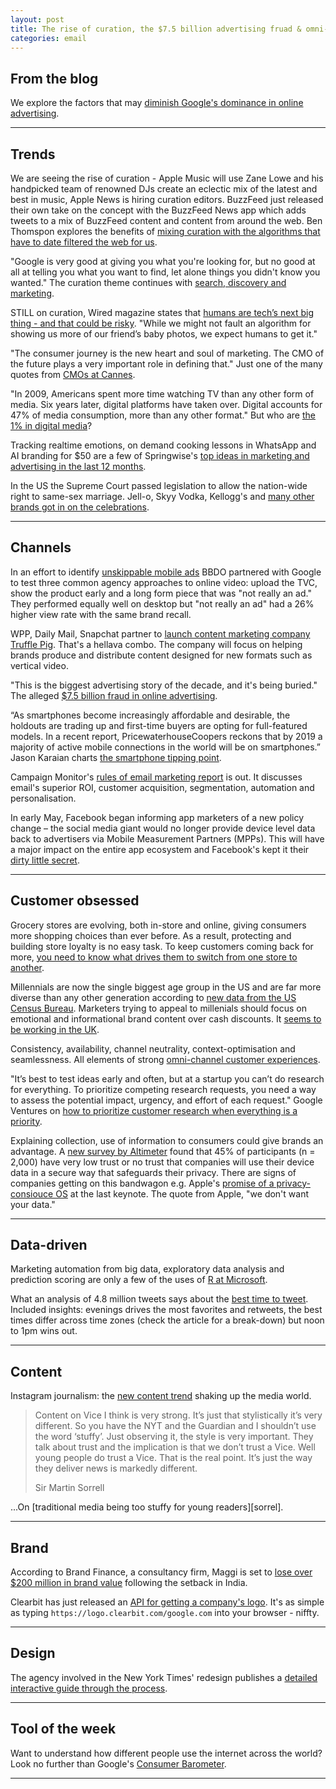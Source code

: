 ```yaml
---
layout: post
title: The rise of curation, the $7.5 billion advertising fruad & omni-channel CX
categories: email
---
```


## From the blog

We explore the factors that may [diminish Google's dominance in online advertising][blog].

[blog]:http://www.heuro.net/blog/google-moat/?utm_source=heuro.net&utm_medium=email&utm_campaign=email_8

***

## Trends

We are seeing the rise of curation - Apple Music will use Zane Lowe and his handpicked team of renowned DJs create an eclectic mix of the latest and best in music, Apple News is hiring curation editors. BuzzFeed just released their own take on the concept with the BuzzFeed News app which adds tweets to a mix of BuzzFeed content and content from around the web. Ben Thomspon explores the benefits of [mixing curation with the algorithms that have to date filtered the web for us][curalgo].

[curalgo]:https://stratechery.com/2015/curation-and-algorithms/?utm_source=heuro.net&utm_medium=email&utm_campaign=email_8

"Google is very good at giving you what you're looking for, but no good at all at telling you what you want to find, let alone things you didn't know you wanted." The curation theme continues with [search, discovery and marketing][searchdisc].

[searchdisc]:http://ben-evans.com/benedictevans/2015/6/24/search-discovery-and-marketing/?utm_source=heuro.net&utm_medium=email&utm_campaign=email_8

STILL on curation, Wired magazine states that [humans are tech’s next big thing - and that could be risky][wired]. "While we might not fault an algorithm for showing us more of our friend’s baby photos, we expect humans to get it."

[wired]:http://www.wired.com/2015/06/apple-news-twitter-facebook/?utm_source=heuro.net&utm_medium=email&utm_campaign=email_8

"The consumer journey is the new heart and soul of marketing. The CMO of the future plays a very important role in defining that." Just one of the many quotes from [CMOs at Cannes][cmocanne].

[cmocanne]:http://www.economistgroup.com/leanback/collaborators/slide-show-cmos-creativity-cannes/?utm_source=heuro.net&utm_medium=email&utm_campaign=email_8

"In 2009, Americans spent more time watching TV than any other form of media. Six years later, digital platforms have taken over. Digital accounts for 47% of media consumption, more than any other format." But who are [the 1% in digital media][1perc]?

[1perc]:http://www.l2inc.com/who-are-the-1-in-digital-media/2015/blog?utm_source=heuro.net&utm_medium=email&utm_campaign=email_8

Tracking realtime emotions, on demand cooking lessons in WhatsApp and AI branding for $50 are a few of Springwise's [top ideas in marketing and advertising in the last 12 months][10best].

[10best]:http://www.springwise.com/top-10-ideas-marketing-advertising-12-months/?utm_source=heuro.net&utm_medium=email&utm_campaign=email_8

In the US the Supreme Court passed legislation to allow the nation-wide right to same-sex marriage. Jell-o, Skyy Vodka, Kellogg's and [many other brands got in on the celebrations][brandss].

[brandss]:http://adage.com/article/cmo-strategy/supreme-s-gay-marriage-decision-brands-join-celebration-social-media/299244/?utm_source=heuro.net&utm_medium=email&utm_campaign=email_8

***

## Channels

In an effort to identify [unskippable mobile ads][mobilead] BBDO partnered with Google to test three common agency approaches to online video: upload the TVC, show the product early and a long form piece that was "not really an ad." They performed equally well on desktop but "not really an ad" had a 26% higher view rate with the same brand recall.

[mobilead]:https://www.thinkwithgoogle.com/experiments/mobile-video-advertising-making-unskippable-ads.html?utm_source=heuro.net&utm_medium=email&utm_campaign=email_8

WPP, Daily Mail, Snapchat partner to [launch content marketing company Truffle Pig][truffle]. That's a hellava combo. The company will focus on helping brands produce and distribute content designed for new formats such as vertical video.

[truffle]:http://blogs.wsj.com/cmo/2015/06/23/wpp-daily-mail-snapchat-partner-to-launch-content-marketing-company-truffle-pig/?utm_source=heuro.net&utm_medium=email&utm_campaign=email_8

"This is the biggest advertising story of the decade, and it's being buried." The alleged [$7.5 billion fraud in online advertising][fraud].

[fraud]:https://moz.com/blog/online-advertising-fraud/?utm_source=heuro.net&utm_medium=email&utm_campaign=email_8

“As smartphones become increasingly affordable and desirable, the holdouts are trading up and first-time buyers are opting for full-featured models. In a recent report, PricewaterhouseCoopers reckons that by 2019 a majority of active mobile connections in the world will be on smartphones.” Jason Karaian charts [the smartphone tipping point][smartip].

[smartip]:http://qz.com/441081/charting-the-smartphone-tipping-point-in-26-countries/?utm_source=heuro.net&utm_medium=email&utm_campaign=email_8

Campaign Monitor's [rules of email marketing report][campaignemail] is out. It discusses email's superior ROI, customer acquisition, segmentation, automation and personalisation.

[campaignemail]:https://www.campaignmonitor.com/resources/guides/email-marketing-new-rules/?utm_source=heuro.net&utm_medium=email&utm_campaign=email_8

 In early May, Facebook began informing app marketers of a new policy change – the social media giant would no longer provide device level data back to advertisers via Mobile Measurement Partners (MPPs). This will have a major impact on the entire app ecosystem and Facebook's kept it their [dirty little secret][fbpolicy].

 [fbpolicy]:http://mobileleadersalliance.com/2015/06/17/the-ugly-truth-behind-facebooks-new-app-marketing-policy/?utm_source=heuro.net&utm_medium=email&utm_campaign=email_8

***

## Customer obsessed

Grocery stores are evolving, both in-store and online, giving consumers more shopping choices than ever before. As a result, protecting and building store loyalty is no easy task. To keep customers coming back for more, [you need to know what drives them to switch from one store to another][groc].

[groc]:http://www.nielsen.com/us/en/insights/news/2015/consumer-loyalty-is-not-much-deeper-than-our-pockets.html?utm_source=heuro.net&utm_medium=email&utm_campaign=email_8

Millennials are now the single biggest age group in the US and are far more diverse than any other generation according to [new data from the US Census Bureau][millenial]. Marketers trying to appeal to millenials should focus on emotional and informational brand content over cash discounts. It [seems to be working in the UK][ukbrand].

[millenial]:http://www.warc.com/Content/News/Millennials_now_biggest_US_age_group.content?ID=efd27258-32d3-4fab-a69f-a22873019982

[ukbrand]:http://www.emarketer.com/Article.aspx?R=1012666&utm_source=heuro.net&utm_medium=email&utm_campaign=email_8

Consistency, availability, channel neutrality, context-optimisation and seamlessness. All elements of strong [omni-channel customer experiences][omnni].

[omnni]:http://uxmag.com/articles/5-elements-of-omni-channel-user-experiences/?utm_source=heuro.net&utm_medium=email&utm_campaign=email_8

"It’s best to test ideas early and often, but at a startup you can’t do research for everything. To prioritize competing research requests, you need a way to assess the potential impact, urgency, and effort of each request." Google Ventures on [how to prioritize customer research when everything is a priority][custpriority].

[custpriority]:http://www.gv.com/lib/how-to-prioritize-customer-research-when-everything-is-a-priority/?utm_source=heuro.net&utm_medium=email&utm_campaign=email_8

Explaining collection, use of information to consumers could give brands an advantage. A [new survey by Altimeter][brandtrack] found that 45% of participants (n = 2,000) have very low trust or no trust that companies will use their device data in a secure way that safeguards their privacy. There are signs of companies getting on this bandwagon e.g. Apple's [promise of a privacy-consiouce OS][privacy] at the last keynote. The quote from Apple, "we don't want your data."

[brandtrack]:http://adage.com/article/datadriven-marketing/brands-transparency-iot-data-tracking-study/299290/?utm_source=heuro.net&utm_medium=email&utm_campaign=email_8

[privacy]:https://twitter.com/FredericJacobs/status/607967114209726465/photo/1

***

## Data-driven

Marketing automation from big data, exploratory data analysis and prediction scoring are only a few of the uses of [R at Microsoft][rmicro].

[rmicro]:http://blog.revolutionanalytics.com/2015/06/r-at-microsoft.html?utm_source=heuro.net&utm_medium=email&utm_campaign=email_8

What an analysis of 4.8 million tweets says about the [best time to tweet][tweet]. Included insights: evenings drives the most favorites and retweets, the best times differ across time zones (check the article for a break-down) but noon to 1pm wins out.

[tweet]:https://blog.bufferapp.com/best-time-to-tweet-research/?utm_source=heuro.net&utm_medium=email&utm_campaign=email_8

***

## Content

Instagram journalism: the [new content trend][instajourno] shaking up the media world.

[instajourno]:http://contently.com/strategist/2015/06/23/instagram-journalism-the-new-content-trend-shaking-up-the-media-world/?utm_source=TCSdaily&utm_medium=email&utm_campaign=instagram_journalism/?utm_source=heuro.net&utm_medium=email&utm_campaign=email_8

<blockquote>
  <p>Content on Vice I think is very strong. It’s just that stylistically it’s very different. So you have the NYT and the Guardian and I shouldn’t use the word ‘stuffy’. Just observing it, the style is very important. They talk about trust and the implication is that we don’t trust a Vice. Well young people do trust a Vice. That is the real point. It’s just the way they deliver news is markedly different.</p>
  <footer>Sir Martin Sorrell</footer>
</blockquote>
...On [traditional media being too stuffy for young readers][sorrel].

[sorrel]:http://www.theguardian.com/media/2015/jun/29/sir-martin-sorrell-traditional-media-too-stuffy-for-young-digital-readers/?utm_source=heuro.net&utm_medium=email&utm_campaign=email_8

***

## Brand

According to Brand Finance, a consultancy firm, Maggi is set to [lose over $200 million in brand value][maggi] following the setback in India.

[maggi]:http://www.financialexpress.com/article/companies/maggi-ban-in-india-nestle-brand-paul-bulcke/89756/?utm_source=heuro.net&utm_medium=email&utm_campaign=email_8

Clearbit has just released an [API for getting a company's logo][logoapi]. It's as simple as typing `https://logo.clearbit.com/google.com` into your browser - niffty.

[logoapi]:http://blog.clearbit.com/logo?utm_source=heuro.net&utm_medium=email&utm_campaign=email_8

***

## Design

The agency involved in the New York Times' redesign publishes a [detailed interactive guide through the process][nytimes].

[nytimes]:http://nytimes.tematroinoi.com/?utm_source=heuro.net&utm_medium=email&utm_campaign=email_8

***

## Tool of the week

Want to understand how different people use the internet across the world? Look no further than Google's [Consumer Barometer][googlebarom].

[googlebarom]:https://www.consumerbarometer.com/en/?utm_source=heuro.net&utm_medium=email&utm_campaign=email_8

***
